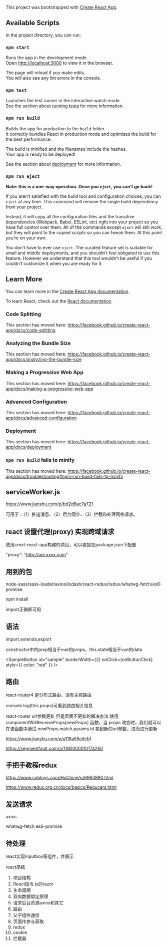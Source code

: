 This project was bootstrapped with [Create React App](https://github.com/facebook/create-react-app).

## Available Scripts

In the project directory, you can run:

### `npm start`

Runs the app in the development mode.<br>
Open [http://localhost:3000](http://localhost:3000) to view it in the browser.

The page will reload if you make edits.<br>
You will also see any lint errors in the console.

### `npm test`

Launches the test runner in the interactive watch mode.<br>
See the section about [running tests](https://facebook.github.io/create-react-app/docs/running-tests) for more information.

### `npm run build`

Builds the app for production to the `build` folder.<br>
It correctly bundles React in production mode and optimizes the build for the best performance.

The build is minified and the filenames include the hashes.<br>
Your app is ready to be deployed!

See the section about [deployment](https://facebook.github.io/create-react-app/docs/deployment) for more information.

### `npm run eject`

**Note: this is a one-way operation. Once you `eject`, you can’t go back!**

If you aren’t satisfied with the build tool and configuration choices, you can `eject` at any time. This command will remove the single build dependency from your project.

Instead, it will copy all the configuration files and the transitive dependencies (Webpack, Babel, ESLint, etc) right into your project so you have full control over them. All of the commands except `eject` will still work, but they will point to the copied scripts so you can tweak them. At this point you’re on your own.

You don’t have to ever use `eject`. The curated feature set is suitable for small and middle deployments, and you shouldn’t feel obligated to use this feature. However we understand that this tool wouldn’t be useful if you couldn’t customize it when you are ready for it.

## Learn More

You can learn more in the [Create React App documentation](https://facebook.github.io/create-react-app/docs/getting-started).

To learn React, check out the [React documentation](https://reactjs.org/).

### Code Splitting

This section has moved here: https://facebook.github.io/create-react-app/docs/code-splitting

### Analyzing the Bundle Size

This section has moved here: https://facebook.github.io/create-react-app/docs/analyzing-the-bundle-size

### Making a Progressive Web App

This section has moved here: https://facebook.github.io/create-react-app/docs/making-a-progressive-web-app

### Advanced Configuration

This section has moved here: https://facebook.github.io/create-react-app/docs/advanced-configuration

### Deployment

This section has moved here: https://facebook.github.io/create-react-app/docs/deployment

### `npm run build` fails to minify

This section has moved here: https://facebook.github.io/create-react-app/docs/troubleshooting#npm-run-build-fails-to-minify

## serviceWorker.js

https://www.jianshu.com/p/bd2d6ac7a721

可用于：（1）推送消息、（2）后台同步、（3）拦截和处理网络请求。

## react 设置代理(proxy) 实现跨域请求

使用creat-react-app构建的项目，可以直接在package.json下配置

"proxy": "http://api.xxxx.com"

## 用到的包

node-sass/sass-loader/axios/lodash/react-redux/redux/whatwg-fetch/es6-promise

npm install

import正确即可用

## 语法

import,extends,export

constructor中的prop相当于vue的props，this.state相当于vue的data

<SampleButton id="sample" borderWidth={2} onClick={onButtonClick} style={{ color: "red" }} />

## 路由

react-router4 是分布式路由，没有主控路由

console.log(this.props)可看到路由相关信息

react-router url参数更新 但是页面不更新的解决办法:使用 componentWillReceiveProps(newProps) 函数，当 props 改变时，我们就可以在该函数中通过 newProps.match.params.id 拿到新的url参数，进而进行更新

https://www.jianshu.com/p/a118a55edcbf

https://segmentfault.com/a/1190000010174260

## 手把手教程redux

https://www.cnblogs.com/HoChine/p/8963890.html

https://www.redux.org.cn/docs/basics/Reducers.html

## 发送请求

axios

whatwg-fetch es6-promise

## 待处理

react实现inputbox等组件，并展示

react简结
1. 项目结构
2. React指令 js的razor
3. 生命周期
4. 双向数据绑定原理
5. 请求后台资源axios和其它
6. 路由
7. 父子组件通信
8. 页面传参与获取
9. redux
10. cookie
11. 拦截器